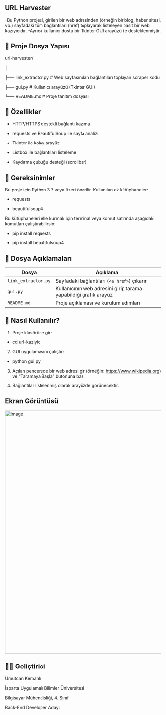 ## URL Harvester

-Bu Python projesi, girilen bir web adresinden (örneğin bir blog, haber sitesi, vb.) sayfadaki tüm bağlantıları (href) toplayarak listeleyen basit bir web kazıyıcıdır. 
-Ayrıca kullanıcı dostu bir Tkinter GUI arayüzü ile desteklenmiştir.

## 📁 Proje Dosya Yapısı

url-harvester/

│

├── link_extractor.py   # Web sayfasından bağlantıları toplayan scraper kodu

├── gui.py              # Kullanıcı arayüzü (Tkinter GUI)

└── README.md           # Proje tanıtım dosyası

## 🚀 Özellikler

- HTTP/HTTPS destekli bağlantı kazıma

- requests ve BeautifulSoup ile sayfa analizi

- Tkinter ile kolay arayüz

- Listbox ile bağlantıları listeleme

- Kaydırma çubuğu desteği (scrollbar)

## 🔧 Gereksinimler

Bu proje için Python 3.7 veya üzeri önerilir. Kullanılan ek kütüphaneler:

- requests

- beautifulsoup4

Bu kütüphaneleri elle kurmak için terminal veya komut satırında aşağıdaki komutları çalıştırabilirsin:

- pip install requests

- pip install beautifulsoup4


## 📄 Dosya Açıklamaları

| Dosya               | Açıklama                                                         |
| ------------------- | ---------------------------------------------------------------- |
| `link_extractor.py` | Sayfadaki bağlantıları (`<a href>`) çıkarır                      |
| `gui.py`            | Kullanıcının web adresini girip tarama yapabildiği grafik arayüz |
| `README.md`         | Proje açıklaması ve kurulum adımları                             |


## 🧪 Nasıl Kullanılır?

1. Proje klasörüne gir:

- cd url-kaziyici

2. GUI uygulamasını çalıştır:

- python gui.py

3. Açılan pencerede bir web adresi gir (örneğin: https://www.wikipedia.org) ve “Taramaya Başla” butonuna bas.

4. Bağlantılar listelenmiş olarak arayüzde görünecektir.

## Ekran Görüntüsü

<img width="1002" height="786" alt="image" src="https://github.com/user-attachments/assets/40128dbb-d36b-4a09-b7cd-fbdcce91a433" />


## 👨‍💻 Geliştirici

Umutcan Kemahlı

İsparta Uygulamalı Bilimler Üniversitesi

Bilgisayar Mühendisliği, 4. Sınıf

Back-End Developer Adayı


